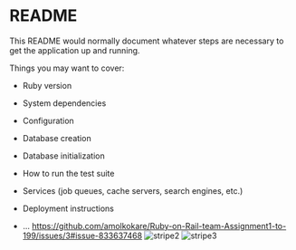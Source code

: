 # README

This README would normally document whatever steps are necessary to get the
application up and running.

Things you may want to cover:

* Ruby version

* System dependencies

* Configuration

* Database creation

* Database initialization

* How to run the test suite

* Services (job queues, cache servers, search engines, etc.)

* Deployment instructions

* ...
https://github.com/amolkokare/Ruby-on-Rail-team-Assignment1-to-199/issues/3#issue-833637468
![stripe2](https://user-images.githubusercontent.com/74089832/111456222-bb97b000-873c-11eb-9a44-0f0f525a890b.png)
![stripe3](https://user-images.githubusercontent.com/74089832/111457085-c43cb600-873d-11eb-9d12-af4641352131.png)
